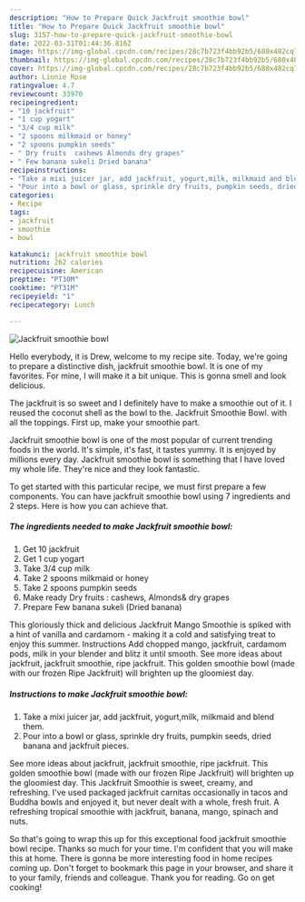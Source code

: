 ```yaml
---
description: "How to Prepare Quick Jackfruit smoothie bowl"
title: "How to Prepare Quick Jackfruit smoothie bowl"
slug: 3157-how-to-prepare-quick-jackfruit-smoothie-bowl
date: 2022-03-31T01:44:36.816Z
image: https://img-global.cpcdn.com/recipes/28c7b723f4bb92b5/680x482cq70/jackfruit-smoothie-bowl-recipe-main-photo.jpg
thumbnail: https://img-global.cpcdn.com/recipes/28c7b723f4bb92b5/680x482cq70/jackfruit-smoothie-bowl-recipe-main-photo.jpg
cover: https://img-global.cpcdn.com/recipes/28c7b723f4bb92b5/680x482cq70/jackfruit-smoothie-bowl-recipe-main-photo.jpg
author: Linnie Rose
ratingvalue: 4.7
reviewcount: 33970
recipeingredient:
- "10 jackfruit"
- "1 cup yogart"
- "3/4 cup milk"
- "2 spoons milkmaid or honey"
- "2 spoons pumpkin seeds"
- " Dry fruits  cashews Almonds dry grapes"
- " Few banana sukeli Dried banana"
recipeinstructions:
- "Take a mixi juicer jar, add jackfruit, yogurt,milk, milkmaid and blend them."
- "Pour into a bowl or glass, sprinkle dry fruits, pumpkin seeds, dried banana and jackfruit pieces."
categories:
- Recipe
tags:
- jackfruit
- smoothie
- bowl

katakunci: jackfruit smoothie bowl 
nutrition: 262 calories
recipecuisine: American
preptime: "PT30M"
cooktime: "PT31M"
recipeyield: "1"
recipecategory: Lunch

---
```



![Jackfruit smoothie bowl](https://img-global.cpcdn.com/recipes/28c7b723f4bb92b5/680x482cq70/jackfruit-smoothie-bowl-recipe-main-photo.jpg)

Hello everybody, it is Drew, welcome to my recipe site. Today, we're going to prepare a distinctive dish, jackfruit smoothie bowl. It is one of my favorites. For mine, I will make it a bit unique. This is gonna smell and look delicious.

The jackfruit is so sweet and I definitely have to make a smoothie out of it. I reused the coconut shell as the bowl to the. Jackfruit Smoothie Bowl. with all the toppings. First up, make your smoothie part.

Jackfruit smoothie bowl is one of the most popular of current trending foods in the world. It's simple, it's fast, it tastes yummy. It is enjoyed by millions every day. Jackfruit smoothie bowl is something that I have loved my whole life. They're nice and they look fantastic.


To get started with this particular recipe, we must first prepare a few components. You can have jackfruit smoothie bowl using 7 ingredients and 2 steps. Here is how you can achieve that.

<!--inarticleads1-->

##### The ingredients needed to make Jackfruit smoothie bowl:

1. Get 10 jackfruit
1. Get 1 cup yogart
1. Take 3/4 cup milk
1. Take 2 spoons milkmaid or honey
1. Take 2 spoons pumpkin seeds
1. Make ready  Dry fruits : cashews, Almonds&amp; dry grapes
1. Prepare  Few banana sukeli (Dried banana)


This gloriously thick and delicious Jackfruit Mango Smoothie is spiked with a hint of vanilla and cardamom - making it a cold and satisfying treat to enjoy this summer. Instructions Add chopped mango, jackfruit, cardamom pods, milk in your blender and blitz it until smooth. See more ideas about jackfruit, jackfruit smoothie, ripe jackfruit. This golden smoothie bowl (made with our frozen Ripe Jackfruit) will brighten up the gloomiest day. 

<!--inarticleads2-->

##### Instructions to make Jackfruit smoothie bowl:

1. Take a mixi juicer jar, add jackfruit, yogurt,milk, milkmaid and blend them.
1. Pour into a bowl or glass, sprinkle dry fruits, pumpkin seeds, dried banana and jackfruit pieces.


See more ideas about jackfruit, jackfruit smoothie, ripe jackfruit. This golden smoothie bowl (made with our frozen Ripe Jackfruit) will brighten up the gloomiest day. This Jackfruit Smoothie is sweet, creamy, and refreshing. I&#39;ve used packaged jackfruit carnitas occasionally in tacos and Buddha bowls and enjoyed it, but never dealt with a whole, fresh fruit. A refreshing tropical smoothie with jackfruit, banana, mango, spinach and nuts. 

So that's going to wrap this up for this exceptional food jackfruit smoothie bowl recipe. Thanks so much for your time. I'm confident that you will make this at home. There is gonna be more interesting food in home recipes coming up. Don't forget to bookmark this page in your browser, and share it to your family, friends and colleague. Thank you for reading. Go on get cooking!
